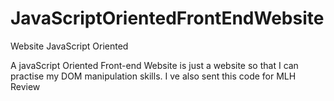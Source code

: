 # JavaScriptOrientedFrontEndWebsite
Website JavaScript Oriented

A javaScript Oriented Front-end Website is just a website so that I can practise my DOM manipulation skills.
I ve also sent this code for MLH Review
